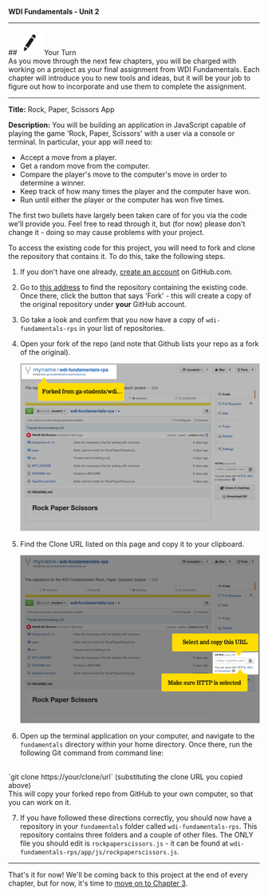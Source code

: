 **WDI Fundamentals - Unit 2**

---

##![Your Turn](../assets/exercise.png) Your Turn
<br>
As you move through the next few chapters, you will be charged with working on a project as your final assignment from WDI Fundamentals. Each chapter will introduce you to new tools and ideas, but it will be your job to figure out how to incorporate and use them to complete the assignment.

- - -

**Title:** Rock, Paper, Scissors App

**Description:** You will be building an application in JavaScript capable of playing the game 'Rock, Paper, Scissors' with a user via a console or terminal. In particular, your app will need to:
* Accept a move from a player.
* Get a random move from the computer.
* Compare the player's move to the computer's move in order to determine a winner.
* Keep track of how many times the player and the computer have won.
* Run until either the player or the computer has won five times.

The first two bullets have largely been taken care of for you via the code we'll provide you. Feel free to read through it, but (for now) please don't change it - doing so may cause problems with your project.

To access the existing code for this project, you will need to fork and clone the repository that contains it. To do this, take the following steps.

1. If you don't have one already, [create an account](07_exercise.md) on GitHub.com.

2. Go to [this address](https://github.com/ga-students/wdi-fundamentals-rps) to find the repository containing the existing code.
	Once there, click the button that says 'Fork' - this will create a copy of the original repository under **your** GitHub account.

3. Go take a look and confirm that you now have a copy of `wdi-fundamentals-rps` in your list of repositories.

4. Open your fork of the repo (and note that Github lists your repo as a fork of the original).

	![Image showing "forked from ga-students/wdi-fundamentals-rps"](../assets/chapter2/clone_ga-students.png)

5. Find the Clone URL listed on this page and copy it to your clipboard.

	![Image showing "clone HTTP address"](../assets/chapter2/clone_http.png)

6. Open up the terminal application on your computer, and navigate to the `fundamentals` directory within your home directory.
	Once there, run the following Git command from command line:
<br>
`git clone https://your/clone/url` (substituting the clone URL you copied above)
<br>
	This will copy your forked repo from GitHub to your own computer, so that you can work on it.

7. If you have followed these directions correctly, you should now have a repository in your `fundamentals` folder called `wdi-fundamentals-rps`. This repository contains three folders and a couple of other files.  The ONLY file you should edit is `rockpaperscissors.js` - it can be found at `wdi-fundamentals-rps/app/js/rockpaperscissors.js`.

---

That's it for now! We'll be coming back to this project at the end of every chapter, but for now, it's time to [move on to Chapter 3](../03_chapter/intro.md).


